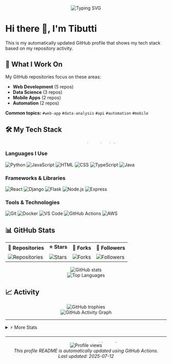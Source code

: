
<div align="center">
  <img src="https://readme-typing-svg.herokuapp.com?font=Fira+Code&size=24&duration=4000&pause=1000&color=36BCF7FF&center=true&width=600&background=00000000&lines=Welcome+to+my+GitHub+Profile;I'm+a+Web+Development+Developer;Passionate+about+coding;Building+Web+Development+solutions" alt="Typing SVG" />
</div>

# Hi there 👋, I'm Tibutti

This is my automatically updated GitHub profile that shows my tech stack based on my repository activity.

## 🚀 What I Work On

My GitHub repositories focus on these areas:

- **Web Development** (5 repos)
- **Data Science** (3 repos)
- **Mobile Apps** (2 repos)
- **Automation** (2 repos)

**Common topics:** `#web-app` `#data-analysis` `#api` `#automation` `#mobile` 

## 🛠️ My Tech Stack

<div align="center">
  <img src="https://i.imgur.com/KXx0cCx.gif" width="600" height="4" alt="animated tech line">
</div>

### Languages I Use
    
![Python](https://img.shields.io/badge/Python-3776AB?style=for-the-badge&logo=python&logoColor=white) ![JavaScript](https://img.shields.io/badge/JavaScript-F7DF1E?style=for-the-badge&logo=javascript&logoColor=black) ![HTML](https://img.shields.io/badge/HTML-E34F26?style=for-the-badge&logo=html5&logoColor=white) ![CSS](https://img.shields.io/badge/CSS-1572B6?style=for-the-badge&logo=css3&logoColor=white) ![TypeScript](https://img.shields.io/badge/TypeScript-3178C6?style=for-the-badge&logo=typescript&logoColor=white) ![Java](https://img.shields.io/badge/Java-007396?style=for-the-badge&logo=java&logoColor=white) 

### Frameworks & Libraries

![React](https://img.shields.io/badge/React-007ec6?style=for-the-badge&logo=react) ![Django](https://img.shields.io/badge/Django-007ec6?style=for-the-badge&logo=django) ![Flask](https://img.shields.io/badge/Flask-007ec6?style=for-the-badge&logo=flask) ![Node.js](https://img.shields.io/badge/Node.js-007ec6?style=for-the-badge&logo=node.js) ![Express](https://img.shields.io/badge/Express-007ec6?style=for-the-badge&logo=express) 

### Tools & Technologies

![Git](https://img.shields.io/badge/Git-F05032?style=for-the-badge&logo=git) ![Docker](https://img.shields.io/badge/Docker-2496ED?style=for-the-badge&logo=docker) ![VS Code](https://img.shields.io/badge/VS%20Code-007ACC?style=for-the-badge&logo=visualstudiocode) ![GitHub Actions](https://img.shields.io/badge/GitHub%20Actions-007ec6?style=for-the-badge&logo=githubactions) ![AWS](https://img.shields.io/badge/AWS-232F3E?style=for-the-badge&logo=amazonaws) 

## 📊 GitHub Stats

<div align="center">
  <table>
    <tr>
      <td><b>🔭 Repositories</b></td>
      <td><b>⭐ Stars</b></td>
      <td><b>🍴 Forks</b></td>
      <td><b>👥 Followers</b></td>
    </tr>
    <tr>
      <td><img alt="Repositories" src="https://img.shields.io/badge/12-4c71f2?style=for-the-badge&logo=github&logoColor=white"/></td>
      <td><img alt="Stars" src="https://img.shields.io/badge/48-FFD700?style=for-the-badge&logo=github&logoColor=white"/></td>
      <td><img alt="Forks" src="https://img.shields.io/badge/15-4c71f2?style=for-the-badge&logo=github&logoColor=white"/></td>
      <td><img alt="Followers" src="https://img.shields.io/badge/45-FFD700?style=for-the-badge&logo=github&logoColor=white"/></td>
    </tr>
  </table>
</div>

<div align="center">
  <img src="https://github-readme-stats.vercel.app/api?username=Tibutti&show_icons=true&theme=radical" alt="GitHub stats" />
</div>

<div align="center">
  <img src="https://github-readme-stats.vercel.app/api/top-langs/?username=Tibutti&layout=compact&theme=radical" alt="Top Languages" />
</div>

## 📈 Activity

<div align="center">
  <img src="https://github-profile-trophy.vercel.app/?username=Tibutti&theme=radical&row=1&column=6" alt="GitHub trophies" />
</div>

<div align="center">
  <img src="https://github-readme-activity-graph.vercel.app/graph?username=Tibutti&theme=github" alt="GitHub Activity Graph" />
</div>

---

<details>
<summary>⚡ More Stats</summary>
<br>

![Profile Details](https://github-profile-summary-cards.vercel.app/api/cards/profile-details?username=Tibutti&theme=monokai)

![Streak Stats](https://github-readme-streak-stats.herokuapp.com/?user=Tibutti&theme=dark)

</details>

---

<div align="center">
  <img src="https://i.imgur.com/KXx0cCx.gif" width="600" height="4" alt="animated footer line">
  <br>
  <img src="https://komarev.com/ghpvc/?username=Tibutti&label=Profile+Views" alt="Profile views">
  <br>
  <i>This profile README is automatically updated using GitHub Actions.<br>Last updated: 2025-07-12</i>
</div>

